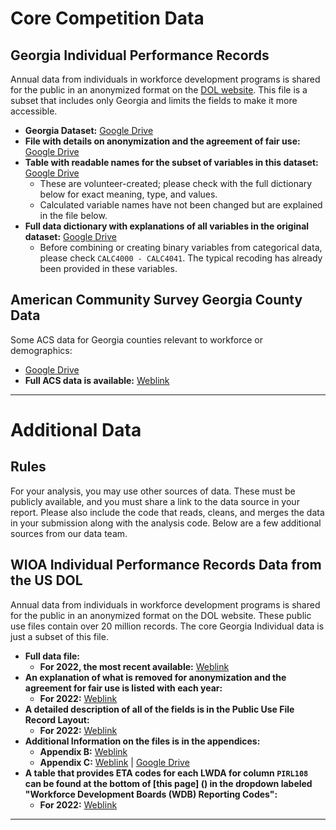 # Core Competition Data

## Georgia Individual Performance Records
Annual data from individuals in workforce development programs is shared for the public in an anonymized format on the [DOL website](https://www.dol.gov/agencies/eta/performance/results-archive?#individual-performance). This file is a subset that includes only Georgia and limits the fields to make it more accessible.

- **Georgia Dataset:** [Google Drive](https://drive.google.com/file/d/1IGcXqktP1oTBUROGzf376VtuDZvbPRNo/view?usp=drive_link)
- **File with details on anonymization and the agreement of fair use:** [Google Drive](https://drive.google.com/file/d/1i_1bkTp5P6vkxASANezQkChRhfJq9kYA/view?usp=drive_link)
- **Table with readable names for the subset of variables in this dataset:** [Google Drive](https://drive.google.com/file/d/1IavSQrqTyphSjqKVMtNkQ5expM5E0bw_/view?usp=drive_link)
  - These are volunteer-created; please check with the full dictionary below for exact meaning, type, and values.
  - Calculated variable names have not been changed but are explained in the file below.
- **Full data dictionary with explanations of all variables in the original dataset:** [Google Drive](https://drive.google.com/file/d/1wWhdtcFGJkTRUiWrS5snZR74kvoXmbLG/view?usp=drive_link)
  - Before combining or creating binary variables from categorical data, please check `CALC4000 - CALC4041`. The typical recoding has already been provided in these variables.

## American Community Survey Georgia County Data
Some ACS data for Georgia counties relevant to workforce or demographics:

- [Google Drive](https://drive.google.com/drive/folders/1-7TSqlNID8pgUci5DkHNmxC8vpU4Sp0m?usp=drive_link)
- **Full ACS data is available:** [Weblink](https://www.census.gov/programs-surveys/acs/data.html)

---

# Additional Data

## Rules
For your analysis, you may use other sources of data. These must be publicly available, and you must share a link to the data source in your report. Please also include the code that reads, cleans, and merges the data in your submission along with the analysis code. Below are a few additional sources from our data team.

## WIOA Individual Performance Records Data from the US DOL
Annual data from individuals in workforce development programs is shared for the public in an anonymized format on the DOL website. These public use files contain over 20 million records. The core Georgia Individual data is just a subset of this file.

- **Full data file:**
  - **For 2022, the most recent available:** [Weblink](https://www.dol.gov/sites/dolgov/files/ETA/Performance/pdfs/PY2022/WIOAPerformanceRecords_PY2022Q4_Public_csv.gz) 
- **An explanation of what is removed for anonymization and the agreement for fair use is listed with each year:**
  - **For 2022:** [Weblink](https://www.dol.gov/sites/dolgov/files/ETA/Performance/pdfs/PY2022/WIOA%20Performance%20Records%20Public%20Use%20File%20Disclaimer_PY2022.pdf)
- **A detailed description of all of the fields is in the Public Use File Record Layout:**
  - **For 2022:** [Weblink](https://www.dol.gov/sites/dolgov/files/ETA/Performance/pdfs/PY2022/WIOA%20Performance%20Records%20Public%20Use%20File%20Record%20Layout%20PY2022Q4.pdf) 
- **Additional Information on the files is in the appendices:**
  - **Appendix B:** [Weblink](https://www.dol.gov/sites/dolgov/files/ETA/Performance/pdfs/PY2022/WIOA%20Performance%20Records%20Public%20Use%20File%20Record%20Layout%20PY2022Q4%20Appendix%20B.xlsx)
  - **Appendix C:** [Weblink](https://www.dol.gov/sites/dolgov/files/ETA/Performance/pdfs/PY2022/WIOA%20Performance%20Records%20Public%20Use%20File%20Record%20Layout%20PY2022Q4%20Appendix%20C.xlsx) | [Google Drive](#)
- **A table that provides ETA codes for each LWDA for column `PIRL108` can be found at the bottom of [this page] () in the dropdown labeled "Workforce Development Boards (WDB) Reporting Codes":**
  - **For 2022:** [Weblink](https://www.dol.gov/agencies/eta/performance/wips)

---
